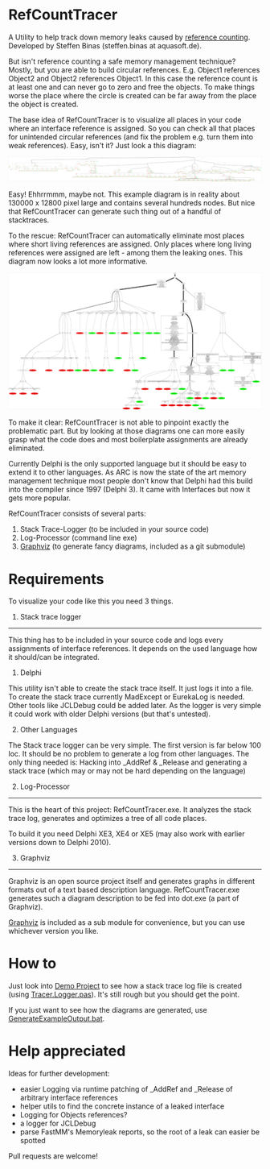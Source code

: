 RefCountTracer
==============

A Utility to help track down memory leaks caused by [reference counting](http://en.wikipedia.org/wiki/Reference_counting). Developed by Steffen Binas (steffen.binas at aquasoft.de).

But isn't reference counting a safe memory management technique? Mostly, but you are able to build circular references. E.g. Object1 references Object2 and Object2 references Object1. In this case the reference count is at least one and can never go to zero and free the objects. To make things worse the place where the circle is created can be far away from the place the object is created. 

The base idea of RefCountTracer is to visualize all places in your code where an interface reference is assigned. So you can check all that places for unintended circular references (and fix the problem e.g. turn them into weak references). Easy, isn't it? Just look a this diagram:

![complete diagram of all stack traces](Doc/example_complex_complete.png)

Easy! Ehhrrmmm, maybe not. This example diagram is in reality about 130000 x 12800 pixel large and contains several hundreds nodes. But nice that RefCountTracer can generate such thing out of a handful of stacktraces.

To the rescue: RefCountTracer can automatically eliminate most places where short living references are assigned. Only places where long living references were assigned are left - among them the leaking ones. This diagram now looks a lot more informative.

![optimized diagram of possible leaks](Doc/example_complex_reduced.png)

To make it clear: RefCountTracer is not able to pinpoint exactly the problematic part. But by looking at those diagrams one can more easily grasp what the code does and most boilerplate assignments are already eliminated.

Currently Delphi is the only supported language but it should be easy to extend it to other languages. As ARC is now the state of the art memory management technique most people don't know that Delphi had this build into the compiler since 1997 (Delphi 3). It came with Interfaces but now it gets more popular.

RefCountTracer consists of several parts:

1. Stack Trace-Logger (to be included in your source code)
2. Log-Processor (command line exe)
3. [Graphviz](http://graphviz.org/) (to generate fancy diagrams, included as a git submodule)

Requirements
============

To visualize your code like this you need 3 things.

1. Stack trace logger
---------------------
This thing has to be included in your source code and logs every assignments of interface references. It depends on the used language how it should/can be integrated.

1. Delphi

  This utility isn't able to create the stack trace itself. It just logs it into a file. To create the stack trace currently MadExcept or EurekaLog is needed. Other tools like JCLDebug could be added later. As the logger is very simple it could work with older Delphi versions (but that's untested).

2. Other Languages

  The Stack trace logger can be very simple. The first version is far below 100 loc. It should be no problem to generate a log from other languages. The only thing needed is: Hacking into _AddRef & _Release and generating a stack trace (which may or may not be hard depending on the language)

2. Log-Processor
----------------

This is the heart of this project: RefCountTracer.exe. It analyzes the stack trace log, generates and optimizes a tree of all code places.

To build it you need Delphi XE3, XE4 or XE5 (may also work with earlier versions down to Delphi 2010).

3. Graphviz
-----------
Graphviz is an open source project itself and generates graphs in different formats out of a text based description language. RefCountTracer.exe generates such a diagram description to be fed into dot.exe (a part of Graphviz).

[Graphviz](http://graphviz.org/) is included as a sub module for convenience, but you can use whichever version you like.

How to
======

Just look into [Demo Project](Src/Demo/) to see how a stack trace log file is created (using [Tracer.Logger.pas](Src/Tracer.Logger.pas)). It's still rough but you should get the point. 

If you just want to see how the diagrams are generated, use [GenerateExampleOutput.bat](Src/Demo/GenerateExampleOutput.bat).

Help appreciated
================

Ideas for further development:

* easier Logging via runtime patching of _AddRef and _Release of arbitrary interface references
* helper utils to find the concrete instance of a leaked interface
* Logging for Objects references?
* a logger for JCLDebug
* parse FastMM's Memoryleak reports, so the root of a leak can easier be spotted

Pull requests are welcome! 
